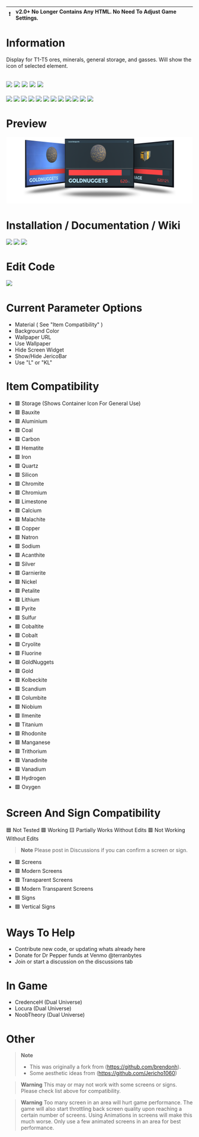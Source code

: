 :heavy_exclamation_mark: | v2.0+ No Longer Contains Any HTML. No Need To Adjust Game Settings.
:---: | :---

# Information
Display for T1-T5 ores, minerals, general storage, and gasses. Will show the icon of selected element. 

[![](https://img.shields.io/badge/DU-1.0.11-green?style=for-the-badge&logo=steam)](https://store.steampowered.com/app/2000270/Dual_Universe/)
[![](https://img.shields.io/badge/CODE-LUA-purple?style=for-the-badge&logo=lua)](#)
[![](https://img.shields.io/badge/Maintained-YES-green?style=for-the-badge)](#)
[![](https://img.shields.io/badge/VERSION-v2.0-green?style=for-the-badge)](#)
![](https://komarev.com/ghpvc/?username=DU-Locura-Storage-Info&style=for-the-badge)
---
[![](https://img.shields.io/github/issues/locuradu/DU-Locura-Storage-Info?style=flat-square&label=ISSUES)](#)
[![](https://img.shields.io/github/issues-closed/locuradu/DU-Locura-Storage-Info?style=flat-square&label=ISSUES)](#)
[![](https://img.shields.io/github/watchers/locuradu/DU-Locura-Storage-Info?style=flat-square&label=WATCHERS)](#)
[![](https://img.shields.io/github/stars/locuradu/DU-Locura-Storage-Info?style=flat-square&label=STARS)](#)
[![](https://img.shields.io/github/forks/locuradu/DU-Locura-Storage-Info?style=flat-square&label=FORKS)](#)
[![](https://img.shields.io/github/commit-activity/m/locuradu/DU-Locura-Storage-Info?style=flat-square&label=COMMIT%20ACTIVITY)](#)
[![](https://img.shields.io/github/discussions/locuradu/DU-Locura-Storage-Info?label=DISCUSSIONS&style=flat-square)](#)
[![](https://img.shields.io/github/last-commit/locuradu/DU-Locura-Storage-Info?label=LAST%20COMMIT&style=flat-square)](#)
[![](https://img.shields.io/github/contributors/locuradu/DU-Locura-Storage-Info?label=CONTRIBUTORS&style=flat-square)](#)
[![](https://img.shields.io/github/releases/locuradu/DU-Locura-Storage-Info?label=RELEASES&style=flat-square)](#)
[![](https://img.shields.io/github/repo-size/LocuraDU/DU-Locura-Storage-Info?label=REPO%20SIZE&style=flat-square)](#)
[![](https://img.shields.io/github/license/LocuraDU/DU-Locura-Storage-Info?label=LICENSE&style=flat-square)](#)

# Preview
![v2.0](img/DULSI2Banner.png)

# Installation / Documentation / Wiki
[![](https://img.shields.io/badge/Wiki-Changelog-yellow?style=for-the-badge)](https://github.com/LocuraDU/DU-Locura-Storage-Info/wiki/Changelog)
[![](https://img.shields.io/badge/Wiki-Installation-informational?style=for-the-badge)](https://github.com/LocuraDU/DU-Locura-Storage-Info/wiki/Installation)
[![](https://img.shields.io/badge/Wiki-Usage-informational?style=for-the-badge)](https://github.com/LocuraDU/DU-Locura-Storage-Info/wiki/Usage)

# Edit Code
[![](https://img.shields.io/badge/EDIT_CODE-DU--DEV.Dev-informational?style=for-the-badge)](https://du-lua.dev/#/editor/github/LocuraDU/DU-Locura-Storage-Info)

# Current Parameter Options
- Material ( See "Item Compatibility" )
- Background Color
- Wallpaper URL
- Use Wallpaper
- Hide Screen Widget
- Show/Hide JericoBar
- Use "L" or "KL"

# Item Compatibility
- :green_square: Storage (Shows Container Icon For General Use)
- :green_square: Bauxite
- :green_square: Aluminium
- :green_square: Coal
- :green_square: Carbon
- :green_square: Hematite
- :green_square: Iron
- :green_square: Quartz
- :green_square: Silicon
- :green_square: Chromite
- :green_square: Chromium
- :green_square: Limestone
- :green_square: Calcium
- :green_square: Malachite
- :green_square: Copper
- :green_square: Natron
- :green_square: Sodium
- :green_square: Acanthite
- :green_square: Silver
- :green_square: Garnierite
- :green_square: Nickel
- :green_square: Petalite
- :green_square: Lithium
- :green_square: Pyrite
- :green_square: Sulfur
- :green_square: Cobaltite
- :green_square: Cobalt
- :green_square: Cryolite
- :green_square: Fluorine
- :green_square: GoldNuggets
- :green_square: Gold
- :green_square: Kolbeckite
- :green_square: Scandium
- :green_square: Columbite
- :green_square: Niobium
- :green_square: Ilmenite
- :green_square: Titanium
- :green_square: Rhodonite
- :green_square: Manganese
- :green_square: Trithorium
- :green_square: Vanadinite
- :green_square: Vanadium
- :green_square: Hydrogen
- :green_square: Oxygen

# Screen And Sign Compatibility
:blue_square: Not Tested :green_square: Working :yellow_square: Partially Works Without Edits :red_square: Not Working Without Edits
> **Note**
> Please post in Discussions if you can confirm a screen or sign.
- :green_square: Screens
- :green_square: Modern Screens
- :green_square: Transparent Screens
- :green_square: Modern Transparent Screens
- :blue_square: Signs
- :blue_square: Vertical Signs

# Ways To Help
- Contribute new code, or updating whats already here
- Donate for Dr Pepper funds at Venmo @terranbytes
- Join or start a discussion on the discussions tab

# In Game
- CredenceH (Dual Universe)
- Locura (Dual Universe)
- NoobTheory (Dual Universe)

# Other
> **Note**
> - This was originally a fork from (https://github.com/brendonh).
> - Some aesthetic ideas from (https://github.com/Jericho1060)

> **Warning**
> This may or may not work with some screens or signs. Please check list above for compatibility.

> **Warning**
> Too many screen in an area will hurt game performance. The game will also start throttling back screen quality upon reaching a certain number of screens. Using Animations in screens will make this much worse. Only use a few animated screens in an area for best performance.
